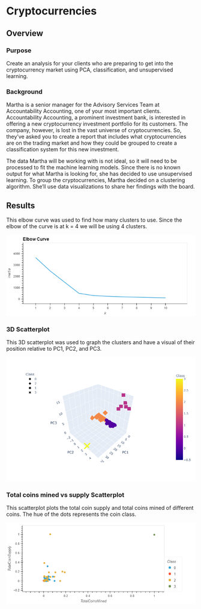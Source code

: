 # Cryptocurrencies

## Overview

### Purpose
Create an analysis for your clients who are preparing to get into the cryptocurrency market using PCA, classification, and unsupervised learning.

### Background
Martha is a senior manager for the Advisory Services Team at Accountability Accounting, one of your most important clients. Accountability Accounting, a prominent investment bank, is interested in offering a new cryptocurrency investment portfolio for its customers. The company, however, is lost in the vast universe of cryptocurrencies. So, they’ve asked you to create a report that includes what cryptocurrencies are on the trading market and how they could be grouped to create a classification system for this new investment.

The data Martha will be working with is not ideal, so it will need to be processed to fit the machine learning models. Since there is no known output for what Martha is looking for, she has decided to use unsupervised learning. To group the cryptocurrencies, Martha decided on a clustering algorithm. She’ll use data visualizations to share her findings with the board.

## Results

This elbow curve was used to find how many clusters to use. Since the elbow of the curve is at k = 4 we will be using 4 clusters.

![bokeh_plot](bokeh_plot.png)


### 3D Scatterplot

This 3D scatterplot was used to graph the clusters and have a visual of their position relative to PC1, PC2, and PC3.

![newplot](newplot.png)


### Total coins mined vs supply Scatterplot

This scatterplot plots the total coin supply and total coins mined of different coins. The hue of the dots represents the coin class.

![bokeh_plot2](bokeh_plot2.png)

